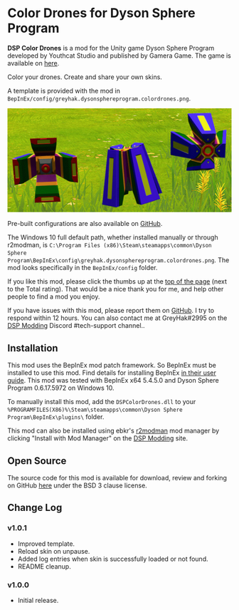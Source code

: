 # Color Drones for Dyson Sphere Program

**DSP Color Drones** is a mod for the Unity game Dyson Sphere Program developed by Youthcat Studio and published by Gamera Game.  The game is available on [here](https://store.steampowered.com/app/1366540/Dyson_Sphere_Program/).

Color your drones.  Create and share your own skins.

A template is provided with the mod in `BepInEx/config/greyhak.dysonsphereprogram.colordrones.png`.

![Flag Template Appearance In-Game](https://raw.githubusercontent.com/GreyHak/dsp-color-drones/main/TemplateAppearance.jpg)

Pre-built configurations are also available on [GitHub](https://github.com/GreyHak/dsp-color-drones/tree/main/config).

The Windows 10 full default path, whether installed manually or through r2modman, is `C:\Program Files (x86)\Steam\steamapps\common\Dyson Sphere Program\BepInEx\config\greyhak.dysonsphereprogram.colordrones.png`.  The mod looks specifically in the `BepInEx/config` folder.

If you like this mod, please click the thumbs up at the [top of the page](https://dsp.thunderstore.io/package/GreyHak/DSP_Color_Drones/) (next to the Total rating).  That would be a nice thank you for me, and help other people to find a mod you enjoy.

If you have issues with this mod, please report them on [GitHub](https://github.com/GreyHak/dsp-color-drones/issues).  I try to respond within 12 hours.    You can also contact me at GreyHak#2995 on the [DSP Modding](https://discord.gg/XxhyTNte) Discord #tech-support channel..

## Installation
This mod uses the BepInEx mod patch framework.  So BepInEx must be installed to use this mod.  Find details for installing BepInEx [in their user guide](https://bepinex.github.io/bepinex_docs/master/articles/user_guide/installation/index.html#installing-bepinex-1).  This mod was tested with BepInEx x64 5.4.5.0 and Dyson Sphere Program 0.6.17.5972 on Windows 10.

To manually install this mod, add the `DSPColorDrones.dll` to your `%PROGRAMFILES(X86)%\Steam\steamapps\common\Dyson Sphere Program\BepInEx\plugins\` folder.

This mod can also be installed using ebkr's [r2modman](https://dsp.thunderstore.io/package/ebkr/r2modman/) mod manager by clicking "Install with Mod Manager" on the [DSP Modding](https://dsp.thunderstore.io/package/GreyHak/DSP_Color_Drones/) site.

## Open Source
The source code for this mod is available for download, review and forking on GitHub [here](https://github.com/GreyHak/dsp-color-drones) under the BSD 3 clause license.

## Change Log
### v1.0.1
 - Improved template.
 - Reload skin on unpause.
 - Added log entries when skin is successfully loaded or not found.
 - README cleanup.
### v1.0.0
 - Initial release.
